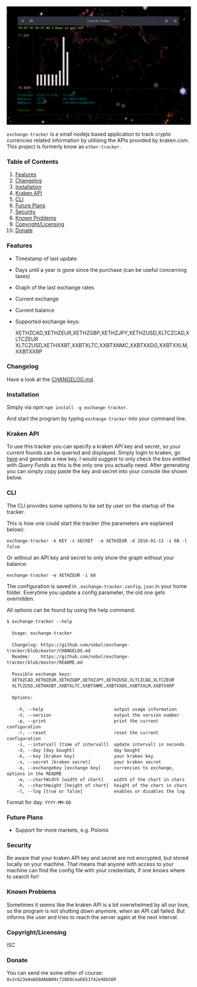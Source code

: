 ![screenshot](screenshot.png)

`exchange-tracker` is a small nodejs based application to track crypto currencies related 
information by utilising the APIs provided by kraken.com. This project is formerly know as `ether-tracker`.

### Table of Contents
1. [Features](#features)
2. [Changelog](#changelog)
3. [Installation](#installation)
4. [Kraken API](#kraken-api)
5. [CLI](#cli)
6. [Future Plans](#future-plans)
7. [Security](#security)
8. [Known Problems](#known-problems)
9. [Copyright/Licensing](#copyrightlicensing)
10. [Donate](#donate)

### Features
- Timestamp of last update
- Days until a year is gone since the purchase (can be useful concerning taxes)
- Graph of the last exchange rates
- Current exchange
- Current balance
- Supported exchange keys: 

  XETHZCAD,XETHZEUR,XETHZGBP,XETHZJPY,XETHZUSD,XLTCZCAD,XLTCZEUR
  XLTCZUSD,XETHXXBT,XXBTXLTC,XXBTXNMC,XXBTXXDG,XXBTXXLM,XXBTXXRP

### Changelog
Have a look at the [CHANGELOG.md](CHANGELOG.md).

### Installation
Simply via npm `npm install -g exchange-tracker`.

And start the program by typing `exchange-tracker` into your command line.

### Kraken API
To use this tracker you can specify a kraken API key and secret, so your current 
founds can be queried and displayed. Simply login to kraken, go 
[here](https://www.kraken.com/u/settings/api) and generate a new key. I would 
suggest to only check the box entitled with *Query Funds* as this is the only one 
you actually need. After generating you can simply copy paste the key and secret 
into your console like shown below.

### CLI
The CLI provides some options to be set by user on the startup of the tracker.  

This is how one could start the tracker (the parameters are explained below):
```
exchange-tracker -k KEY -s SECRET  -e XETHZEUR -d 2016-01-13 -i 60 -l false
```

Or without an API key and secret to only show the graph without your balance:
```
exchange-tracker -e XETHZEUR -i 60
```

The configuration is saved in `.exchange-tracker.config.json` in your home folder. Everytime you update a 
config parameter, the old one gets overridden.

All options can be found by using the help command:
```
$ exchange-tracker --help

  Usage: exchange-tracker 

  Changelog: https://github.com/nobol/exchange-tracker/blob/master/CHANGELOG.md
  Readme:    https://github.com/nobol/exchange-tracker/blob/master/README.md

  Possible exchange keys: 
  XETHZCAD,XETHZEUR,XETHZGBP,XETHZJPY,XETHZUSD,XLTCZCAD,XLTCZEUR
  XLTCZUSD,XETHXXBT,XXBTXLTC,XXBTXNMC,XXBTXXDG,XXBTXXLM,XXBTXXRP

  Options:

    -h, --help                           output usage information
    -V, --version                        output the version number
    -p, --print                          print the current configuration
    -r, --reset                          reset the current configuration
    -i, --intervall [time of intervall]  update intervall in seconds
    -d, --day [day bought]               day bought
    -k, --key [kraken key]               your kraken key
    -s, --secret [kraken secret]         your kraken secret
    -e, --exchangeKey [exchange key]     currencies to exchange, options in the README
    -w, --chartWidth [width of chart]    width of the chart in chars
    -h, --chartHeight [height of chart]  height of the chart in chars
    -l, --log [true or false]            enables or disables the log

```

Format for day: `YYYY-MM-DD`

### Future Plans
- Support for more markets, e.g. Polonix

### Security
Be aware that your kraken API key and secret are not encrypted, but stored locally 
on your machine. That means that anyone with access to your machine can find the 
config file with your credentials, if one knows where to search for!

### Known Problems

Sometimes it seems like the kraken API is a bit overwhelmed by all our love, so the 
program is not shutting down anymore, when an API call failed. But informs the user 
and tries to reach the server again at the next interval.

### Copyright/Licensing
ISC

### Donate
You can send me some ether of course: `0x3c623e0a6E0dAbB80c720E0CeaE653742e98b5DF`
